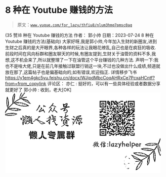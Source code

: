 # 8 种在 Youtube 赚钱的方法

> 原文：[`www.yuque.com/for_lazy/thfiu8/nlum3hmq7pmsc0aq`](https://www.yuque.com/for_lazy/thfiu8/nlum3hmq7pmsc0aq)

<ne-h2 id="1b765dd5" data-lake-id="1b765dd5"><ne-heading-ext><ne-heading-anchor></ne-heading-anchor><ne-heading-fold></ne-heading-fold></ne-heading-ext><ne-heading-content><ne-text id="ufdccd920">(35 赞)8 种在 Youtube 赚钱的方法</ne-text></ne-heading-content></ne-h2> <ne-p id="u630a39d9" data-lake-id="u630a39d9"><ne-text id="u36378c54">作者： 郭小帅</ne-text></ne-p> <ne-p id="u0c8e0296" data-lake-id="u0c8e0296"><ne-text id="u42178949">日期：2023-07-24</ne-text></ne-p> <ne-p id="ubd621b4a" data-lake-id="ubd621b4a"><ne-text id="uc07793ba">8 种在 Youtube 赚钱的方法(基础向)</ne-text></ne-p> <ne-p id="ub754c836" data-lake-id="ub754c836"><ne-text id="udb201128">大家好呀,我是郭小帅,今年加入生财的新圈友,进到生财之后真的是大开眼界,各种各样的玩法让我眼花缭乱,自己也是在疯狂的吸收.</ne-text></ne-p> <ne-p id="uf88acd07" data-lake-id="uf88acd07"><ne-text id="uf82bba39">前段时间在风向标群和圈友聊天的时候,有圈友提到,生财关于油管的资料不多,我想,这不机会来了,所以就整理了一下在油管这个平台赚钱的几种方法.</ne-text></ne-p> <ne-p id="ufb5fcb0f" data-lake-id="ufb5fcb0f"><ne-text id="u8e286a77">声明一下:我也不是啥大佬,只是在前几年接触过联盟行销这一块,不过也没做出什么成绩,频道就放在那了,这篇帖子也是偏基础向的,如有错误,欢迎指正.</ne-text></ne-p> <ne-p id="u381d0063" data-lake-id="u381d0063"><ne-text id="ufdb0d861">详情移步飞书</ne-text>[<ne-text id="u97512f7c">https://y1em4gkc5yu.feishu.cn/docx/WJjpdMbcCoqAHRxCe7PcxaHCntf?from=from_copylink</ne-text>](https://y1em4gkc5yu.feishu.cn/docx/WJjpdMbcCoqAHRxCe7PcxaHCntf?from=from_copylink)</ne-p> <ne-hole id="u37d601d7" data-lake-id="u37d601d7"><ne-card data-card-name="hr" data-card-type="block" id="NuVJL" data-event-boundary="card"><ne-p id="uf960e51b" data-lake-id="uf960e51b"><ne-text id="uded1a17e">评论区：</ne-text></ne-p> <ne-p id="ub6b831e2" data-lake-id="ub6b831e2"><ne-text id="u1d47a2d6">亦仁 : 挺好的，可以有一些具体经验或者数据分享就更好了</ne-text> <ne-text id="u07ceae15">郭小帅 : 收到，老大[OK]</ne-text></ne-p> <ne-p id="u0e9e2e16" data-lake-id="u0e9e2e16"><ne-card data-card-name="image" data-card-type="inline" id="MMMn9" data-event-boundary="card">![](img/894d30a529e7c37bcd3392323c99941c.png)  <ne-hole id="udc0a474c" data-lake-id="udc0a474c"><ne-card data-card-name="hr" data-card-type="block" id="Dpqxo" data-event-boundary="card"></ne-card></ne-hole></ne-card></ne-p></ne-card></ne-hole>